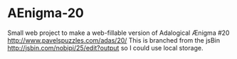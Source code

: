 # AEnigma-20
Small web project to make a web-fillable version of Adalogical Ænigma #20 http://www.pavelspuzzles.com/adas/20/ This is branched from the jsBin http://jsbin.com/nobipi/25/edit?output so I could use local storage.
